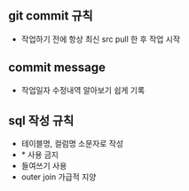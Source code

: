 ## git commit 규칙
 - 작업하기 전에 항상 최신 src pull 한 후 작업 시작

## commit message
 - 작업일자 수정내역 알아보기 쉽게 기록

## sql 작성 규칙
 - 테이블명, 컬럼명 소문자로 작성
 - &#42; 사용 금지
 - 들여쓰기 사용
 - outer join 가급적 지양

